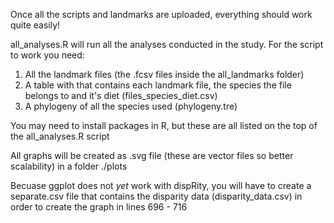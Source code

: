 Once all the scripts and landmarks are uploaded, everything should work quite easily!

all_analyses.R will run all the analyses conducted in the study. For the script to work you need:
1) All the landmark files (the .fcsv files inside the all_landmarks folder)
2) A table with that contains each landmark file, the species the file belongs to and it's diet (files_species_diet.csv)
3) A phylogeny of all the species used (phylogeny.tre)

You may need to install packages in R, but these are all listed on the top of the all_analyses.R script

All graphs will be created as .svg file (these are vector files so better scalability) in a folder ./plots

Becuase ggplot does not *yet* work with dispRity, you will have to create a separate.csv file that contains the disparity data (disparity_data.csv) in order to create the graph in lines 696 - 716
